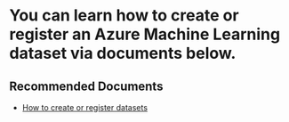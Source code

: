 <properties 
    pageTitle="Creating or registering datasets"
    description="Creating or registering datasets"
    service="microsoft.machinelearning"
    resource="dataset"
    authors="SturgeonMi"
    ms.author="xunwan"
    selfHelpType="generic"
    supportTopicIds="32690849"
    resourceTags=""
    productPesIds="16644"
    cloudEnvironments="public, fairfax, mooncake, usnat, ussec"
 	articleId="machinelearning-registering-datasets"
	ownershipId="AzureML_AzureMachineLearningServices"
/>

# You can learn how to create or register an Azure Machine Learning dataset via documents below.

## **Recommended Documents**

* [How to create or register datasets](https://docs.microsoft.com/azure/machine-learning/how-to-create-register-datasets)<br>
